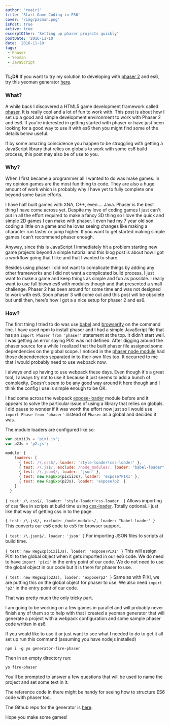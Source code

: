 ```yaml
---
author: 'ruairi'
title: 'Start Game Coding in ES6'
cover: '/img/pacman.png'
isPost: true
active: true
excerptOther: 'Setting up phaser projects quickly'
postDate: '2016-11-10'
date: '2016-11-10'
tags:
 - Phaser
 - Yeoman
 - JavaScript
---
```


__TL;DR__ If you want to try my solution to developing with [phaser 2](http://phaser.io/) and es6, try this yeoman generator [here](https://www.npmjs.com/package/generator-fire-phaser).

### What?

A while back I discovered a HTML5 game development framework called [phaser](http://phaser.io/). It is really cool and a lot of fun to work with. This post is about how I set up a good and simple development environment to work with Phaser 2 and es6. If you're interested in getting started with phaser or have just been looking for a good way to use it with es6 then you might find some of the details below useful.

If by some amazing coincidence you happen to be struggling with getting a JavaScript library that relies on globals to work with some es6 build process, this post may also be of use to you.

### Why?

When I first became a programmer all I wanted to do was make games. In my opinion games are the most fun thing to code. They are also a huge amount of work which is probably why I have yet to fully complete one beyond some basic efforts.

I have half built games with XNA, C++, even.... Java. Phaser is the best thing I have come across yet. Despite my love of coding games I just can't put in all the effort required to make a fancy 3D thing so I love the quick and simple 2D games I can make with phaser. I even had my 7 year old son coding a little on a game and he loves seeing changes like making a character run faster or jump higher. If you want to get started making simple games I can't recommend phaser enough.

Anyway, since this is JavaScript I immediately hit a problem starting new game projects beyond a simple tutorial and this blog post is about how I got a workflow going that I like and that I wanted to share.

Besides using phaser I did not want to complicate things by adding any other frameworks and I did not want a complicated build process. I just want to make a game and keep things as simple and fun as possible. I really want to use full blown es6 with modules though and that presented a small challenge. Phaser 2 has been around for some time and was not designed to work with es6. Soon phaser 3 will come out and this post will be obsolete but until then, here's how I got a a nice setup for phaser 2 and es6.

### How?

The first thing I tried to do was use [babel](https://babeljs.io/) and [browserify](http://browserify.org/) on the command line. I have used npm to install phaser and I had a simple JavaScript file that has an `import Phaser from 'phaser'` statement at the top. It didn't start well. I was getting an error saying PIXI was not defined. After digging around the phaser source for a while I realized that the built phaser file assigned some dependencies on the global scope. I noticed in the [phaser node module](https://www.npmjs.com/package/phaser) had those dependencies separated in to their own files too. It occurred to me that I would probably need to use webpack now.

I always end up having to use webpack these days. Even though it's a great tool, I always try not to use it because it just seems to add a bunch of complexity. Doesn't seem to be any good way around it here though and I think the config I use is simple enough to be OK.

I had come across the webpack [expose-loader](https://github.com/webpack/expose-loader) module before and it appears to solve the particular issue of using a library that relies on globals. I did pause to wonder if it was worth the effort now just so I would use `import Phase from 'phaser'` instead of `Phaser` as a global and decided it was.

The module loaders are configured like so:

```JavaScript
var pixiiJs = 'pixi.js';
var p2Js = 'p2.js';

module: {
    loaders: [
      { test: /\.css$/, loader: 'style-loader!css-loader' },
      { test: /\.js$/, exclude: /node_modules/, loader: "babel-loader" },
      { test: /\.json$/, loader: 'json' },      
      { test: new RegExp(pixiiJs), loader: 'expose?PIXI' },
      { test: new RegExp(p2Js), loader: 'expose?p2' }
    ]
  }
```

`{ test: /\.css$/, loader: 'style-loader!css-loader' }` Allows importing of css files in scripts at build time using [css-loader](https://github.com/webpack/css-loader). Totally optional. I just like that way of getting css in to the page.

`{ test: /\.js$/, exclude: /node_modules/, loader: "babel-loader" }` This converts our es6 code to es5 for browser support.

`{ test: /\.json$/, loader: 'json' }` For importing JSON files to scripts at build time.

`{ test: new RegExp(pixiiJs), loader: 'expose?PIXI' }` This will assign PIXI to the global object when it gets imported in our es6 code. We do need to have `import 'pixi'` in the entry point of our code. We do not need to use the global object in our code but it is there for phaser to use.

`{ test: new RegExp(p2Js), loader: 'expose?p2' }` Same as with PIXI, we are putting this on the global object for phaser to use. We also need `import 'p2'` in the entry point of our code.

That was pretty much the only tricky part.

I am going to be working on a few games in parallel and will probably never finish any of them so to help with that I created a yeoman generator that will generate a project with a webpack configuration and some sample phaser code written in es6.

If you would like to use it or just want to see what I needed to do to get it all set up run this command (assuming you have nodejs installed)

 ```
 npm i -g yo generator-fire-phaser
 ```

 Then in an empty directory run:

 ```
 yo fire-phaser
 ```

You'll be prompted to answer a few questions that will be used to name the project and set some text in it.

 The reference code in there might be handy for seeing how to structure ES6 code with phaser too.

The Github repo for the generator is [here](https://github.com/ruairitobrien/generator-fire-phaser).

Hope you make some games!
